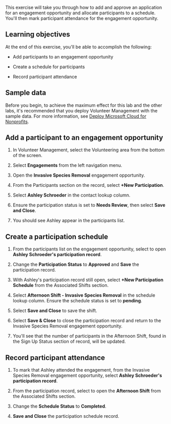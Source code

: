This exercise will take you through how to add and approve an application for an engagement opportunity and allocate participants to a schedule. You'll then mark participant attendance for the engagement opportunity.

## Learning objectives

At the end of this exercise, you'll be able to accomplish the following:

- Add participants to an engagement opportunity

- Create a schedule for participants

- Record participant attendance

## Sample data

Before you begin, to achieve the maximum effect for this lab and the other labs, it's recommended that you deploy Volunteer Management with the sample data. For more information, see [Deploy Microsoft Cloud for Nonprofits](https://aka.ms/DeployMicrosoftCloudForNonprofit).

## Add a participant to an engagement opportunity

1. In Volunteer Management, select the Volunteering area from the bottom of the screen.

1. Select **Engagements** from the left navigation menu.

1. Open the **Invasive Species Removal** engagement opportunity.

1. From the Participants section on the record, select **+New Participation**.

1. Select **Ashley Schroeder** in the contact lookup column.

1. Ensure the participation status is set to **Needs Review**, then select **Save and Close**.

1. You should see Ashley appear in the participants list.

## Create a participation schedule

1. From the participants list on the engagement opportunity, select to open **Ashley Schroeder's participation record**.

1. Change the **Participation Status** to **Approved** and **Save** the participation record.

1. With Ashley's participation record still open, select **+New Participation Schedule** from the Associated Shifts section.

1. Select **Afternoon Shift - Invasive Species Removal** in the schedule lookup column. Ensure the schedule status is set to **pending**.

1. Select **Save and Close** to save the shift.

1. Select **Save & Close** to close the participation record and return to the Invasive Species Removal engagement opportunity.

1. You'll see that the number of participants in the Afternoon Shift, found in the Sign Up Status section of record, will be updated.

## Record participant attendance

1. To mark that Ashley attended the engagement, from the Invasive Species Removal engagement opportunity, select **Ashley Schroeder's participation record**.

1. From the participation record, select to open the **Afternoon Shift** from the Associated Shifts section.

1. Change the **Schedule Status** to **Completed**.

1. **Save and Close** the participation schedule record.
